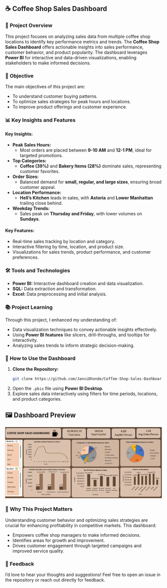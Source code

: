 ## ☕ **Coffee Shop Sales Dashboard**

### 📜 **Project Overview**  
This project focuses on analyzing sales data from multiple coffee shop locations to identify key performance metrics and trends. The **Coffee Shop Sales Dashboard** offers actionable insights into sales performance, customer behavior, and product popularity. The dashboard leverages **Power BI** for interactive and data-driven visualizations, enabling stakeholders to make informed decisions.  

### 🎯 **Objective**  
The main objectives of this project are:  
- To understand customer buying patterns.  
- To optimize sales strategies for peak hours and locations.  
- To improve product offerings and customer experience.  

### 📊 **Key Insights and Features**  

#### **Key Insights:**  
- **Peak Sales Hours:**  
  - Most orders are placed between **9-10 AM** and **12-1 PM**, ideal for targeted promotions.  
- **Top Categories:**  
  - **Coffee (39%)** and **Bakery Items (28%)** dominate sales, representing customer favorites.  
- **Order Sizes:**  
  - Balanced demand for **small, regular, and large sizes**, ensuring broad customer appeal.  
- **Location Performance:**  
  - **Hell’s Kitchen** leads in sales, with **Astoria** and **Lower Manhattan** trailing close behind.  
- **Weekday Trends:**  
  - Sales peak on **Thursday and Friday**, with lower volumes on **Sundays**.

#### **Key Features:**  
- Real-time sales tracking by location and category.  
- Interactive filtering by time, location, and product size.  
- Visualizations for sales trends, product performance, and customer preferences.  

### 🛠️ **Tools and Technologies**  
- **Power BI:** Interactive dashboard creation and data visualization.  
- **SQL:** Data extraction and transformation.  
- **Excel:** Data preprocessing and initial analysis.  

### 📚 **Project Learning**  
Through this project, I enhanced my understanding of:  
- Data visualization techniques to convey actionable insights effectively.  
- Using **Power BI features** like slicers, drill-throughs, and tooltips for interactivity.  
- Analyzing sales trends to inform strategic decision-making.  

### 📖 **How to Use the Dashboard**  
1. **Clone the Repository:**  
   ```bash  
   git clone https://github.com/JanviDhonde/Coffee-Shop-Sales-Dashboard.git  
   ```  
2. Open the `.pbix` file using **Power BI Desktop**.  
3. Explore sales data interactively using filters for time periods, locations, and product categories.  

## 🖼️ **Dashboard Preview**  
![Coffee Shop Sales Dashboard](https://github.com/JanviDhonde/Excel-Coffee-Shop-Sales-Dashboard/blob/main/Coffee%20Shop%20Sales%20Analysis.png)  

### 🌟 **Why This Project Matters**  
Understanding customer behavior and optimizing sales strategies are crucial for enhancing profitability in competitive markets. This dashboard:  
- Empowers coffee shop managers to make informed decisions.  
- Identifies areas for growth and improvement.  
- Drives customer engagement through targeted campaigns and improved service quality.  

### 💬 **Feedback**  
I’d love to hear your thoughts and suggestions! Feel free to open an issue in the repository or reach out directly for feedback.  
